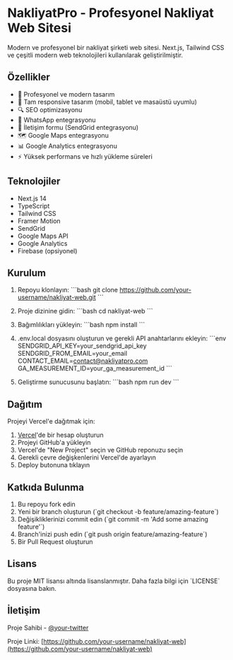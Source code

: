 # NakliyatPro - Profesyonel Nakliyat Web Sitesi

Modern ve profesyonel bir nakliyat şirketi web sitesi. Next.js, Tailwind CSS ve çeşitli modern web teknolojileri kullanılarak geliştirilmiştir.

## Özellikler

- 🚛 Profesyonel ve modern tasarım
- 📱 Tam responsive tasarım (mobil, tablet ve masaüstü uyumlu)
- 🔍 SEO optimizasyonu
- 💬 WhatsApp entegrasyonu
- 📧 İletişim formu (SendGrid entegrasyonu)
- 🗺️ Google Maps entegrasyonu
- 📊 Google Analytics entegrasyonu
- ⚡ Yüksek performans ve hızlı yükleme süreleri

## Teknolojiler

- Next.js 14
- TypeScript
- Tailwind CSS
- Framer Motion
- SendGrid
- Google Maps API
- Google Analytics
- Firebase (opsiyonel)

## Kurulum

1. Repoyu klonlayın:
\`\`\`bash
git clone https://github.com/your-username/nakliyat-web.git
\`\`\`

2. Proje dizinine gidin:
\`\`\`bash
cd nakliyat-web
\`\`\`

3. Bağımlılıkları yükleyin:
\`\`\`bash
npm install
\`\`\`

4. .env.local dosyasını oluşturun ve gerekli API anahtarlarını ekleyin:
\`\`\`env
SENDGRID_API_KEY=your_sendgrid_api_key
SENDGRID_FROM_EMAIL=your_email
CONTACT_EMAIL=contact@nakliyatpro.com
GA_MEASUREMENT_ID=your_ga_measurement_id
\`\`\`

5. Geliştirme sunucusunu başlatın:
\`\`\`bash
npm run dev
\`\`\`

## Dağıtım

Projeyi Vercel'e dağıtmak için:

1. [Vercel](https://vercel.com)'de bir hesap oluşturun
2. Projeyi GitHub'a yükleyin
3. Vercel'de "New Project" seçin ve GitHub reponuzu seçin
4. Gerekli çevre değişkenlerini Vercel'de ayarlayın
5. Deploy butonuna tıklayın

## Katkıda Bulunma

1. Bu repoyu fork edin
2. Yeni bir branch oluşturun (\`git checkout -b feature/amazing-feature\`)
3. Değişikliklerinizi commit edin (\`git commit -m 'Add some amazing feature'\`)
4. Branch'inizi push edin (\`git push origin feature/amazing-feature\`)
5. Bir Pull Request oluşturun

## Lisans

Bu proje MIT lisansı altında lisanslanmıştır. Daha fazla bilgi için \`LICENSE\` dosyasına bakın.

## İletişim

Proje Sahibi - [@your-twitter](https://twitter.com/your-twitter)

Proje Linki: [https://github.com/your-username/nakliyat-web](https://github.com/your-username/nakliyat-web)
